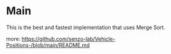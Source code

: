 
# Main 
This is the best and fastest implementation that uses Merge Sort.

more:
https://github.com/senzo-lab/Vehicle-Positions-/blob/main/README.md

